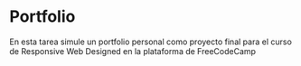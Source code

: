 # Portfolio
En esta tarea simule un portfolio personal como proyecto final para el curso de Responsive Web Designed en la plataforma de FreeCodeCamp


